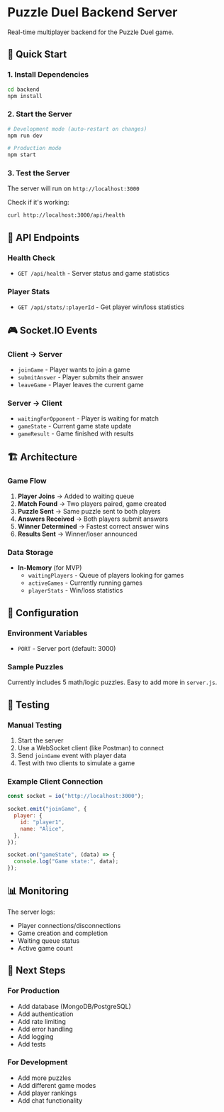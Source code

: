 # Puzzle Duel Backend Server

Real-time multiplayer backend for the Puzzle Duel game.

## 🚀 Quick Start

### 1. Install Dependencies

```bash
cd backend
npm install
```

### 2. Start the Server

```bash
# Development mode (auto-restart on changes)
npm run dev

# Production mode
npm start
```

### 3. Test the Server

The server will run on `http://localhost:3000`

Check if it's working:

```bash
curl http://localhost:3000/api/health
```

## 📡 API Endpoints

### Health Check

- `GET /api/health` - Server status and game statistics

### Player Stats

- `GET /api/stats/:playerId` - Get player win/loss statistics

## 🎮 Socket.IO Events

### Client → Server

- `joinGame` - Player wants to join a game
- `submitAnswer` - Player submits their answer
- `leaveGame` - Player leaves the current game

### Server → Client

- `waitingForOpponent` - Player is waiting for match
- `gameState` - Current game state update
- `gameResult` - Game finished with results

## 🏗️ Architecture

### Game Flow

1. **Player Joins** → Added to waiting queue
2. **Match Found** → Two players paired, game created
3. **Puzzle Sent** → Same puzzle sent to both players
4. **Answers Received** → Both players submit answers
5. **Winner Determined** → Fastest correct answer wins
6. **Results Sent** → Winner/loser announced

### Data Storage

- **In-Memory** (for MVP)
  - `waitingPlayers` - Queue of players looking for games
  - `activeGames` - Currently running games
  - `playerStats` - Win/loss statistics

## 🔧 Configuration

### Environment Variables

- `PORT` - Server port (default: 3000)

### Sample Puzzles

Currently includes 5 math/logic puzzles. Easy to add more in `server.js`.

## 🧪 Testing

### Manual Testing

1. Start the server
2. Use a WebSocket client (like Postman) to connect
3. Send `joinGame` event with player data
4. Test with two clients to simulate a game

### Example Client Connection

```javascript
const socket = io("http://localhost:3000");

socket.emit("joinGame", {
  player: {
    id: "player1",
    name: "Alice",
  },
});

socket.on("gameState", (data) => {
  console.log("Game state:", data);
});
```

## 📊 Monitoring

The server logs:

- Player connections/disconnections
- Game creation and completion
- Waiting queue status
- Active game count

## 🚀 Next Steps

### For Production

- Add database (MongoDB/PostgreSQL)
- Add authentication
- Add rate limiting
- Add error handling
- Add logging
- Add tests

### For Development

- Add more puzzles
- Add different game modes
- Add player rankings
- Add chat functionality
